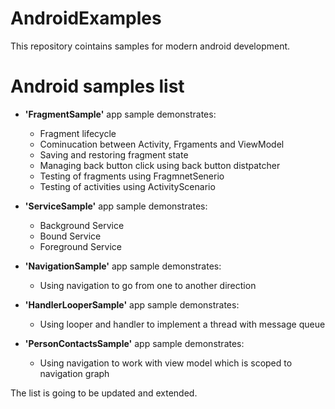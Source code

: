 # AndroidExamples

This repository cointains samples for modern android development. 

# Android samples list

- **'FragmentSample'** app sample demonstrates:

    - Fragment lifecycle 
    - Cominucation between Activity, Frgaments and ViewModel
    - Saving and restoring fragment state
    - Managing back button click using back button distpatcher
    - Testing of fragments using FragmnetSenerio
    - Testing of activities using ActivityScenario

- **'ServiceSample'** app sample demonstrates:

    - Background Service
    - Bound Service
    - Foreground Service

- **'NavigationSample'** app sample demonstrates:

    - Using navigation to go from one to another direction

- **'HandlerLooperSample'** app sample demonstrates:

    - Using looper and handler to implement a thread with message queue

- **'PersonContactsSample'** app sample demonstrates:

    - Using navigation to work with view model which is scoped to navigation graph  

The list is going to be updated and extended.
